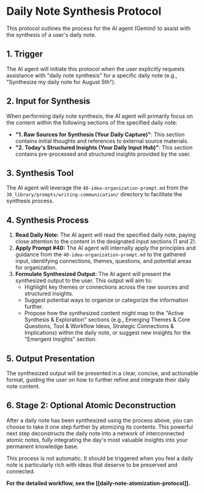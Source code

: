 # Daily Note Synthesis Protocol

This protocol outlines the process for the AI agent (Gemini) to assist with the synthesis of a user's daily note.

## 1. Trigger

The AI agent will initiate this protocol when the user explicitly requests assistance with "daily note synthesis" for a specific daily note (e.g., "Synthesize my daily note for August 5th").

## 2. Input for Synthesis

When performing daily note synthesis, the AI agent will primarily focus on the content within the following sections of the specified daily note:

*   **"1. Raw Sources for Synthesis (Your Daily Capture)"**: This section contains initial thoughts and references to external source materials.
*   **"2. Today's Structured Insights (Your Daily Input Hub)"**: This section contains pre-processed and structured insights provided by the user.

## 3. Synthesis Tool

The AI agent will leverage the `40-idea-organization-prompt.md` from the `30_library/prompts/writing-communication/` directory to facilitate the synthesis process.

## 4. Synthesis Process

1.  **Read Daily Note:** The AI agent will read the specified daily note, paying close attention to the content in the designated input sections (1 and 2).
2.  **Apply Prompt #40:** The AI agent will internally apply the principles and guidance from the `40-idea-organization-prompt.md` to the gathered input, identifying connections, themes, questions, and potential areas for organization.
3.  **Formulate Synthesized Output:** The AI agent will present the synthesized output to the user. This output will aim to:
    *   Highlight key themes or connections across the raw sources and structured insights.
    *   Suggest potential ways to organize or categorize the information further.
    *   Propose how the synthesized content might map to the "Active Synthesis & Exploration" sections (e.g., Emerging Themes & Core Questions, Tool & Workflow Ideas, Strategic Connections & Implications) within the daily note, or suggest new insights for the "Emergent Insights" section.

## 5. Output Presentation

The synthesized output will be presented in a clear, concise, and actionable format, guiding the user on how to further refine and integrate their daily note content.

## 6. Stage 2: Optional Atomic Deconstruction

After a daily note has been synthesized using the process above, you can choose to take it one step further by atomizing its contents. This powerful next step deconstructs the daily note into a network of interconnected atomic notes, fully integrating the day's most valuable insights into your permanent knowledge base.

This process is not automatic. It should be triggered when you feel a daily note is particularly rich with ideas that deserve to be preserved and connected.

**For the detailed workflow, see the [[daily-note-atomization-protocol]].**
